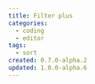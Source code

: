 ```yaml
---
title: Filter plus
categories:
  - coding
  - editor
tags:
  - sort
created: 0.7.0-alpha.2
updated: 1.0.0-alpha.6
---
```

